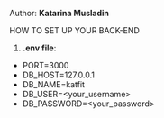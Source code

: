 Author: **Katarina Musladin**

HOW TO SET UP YOUR BACK-END

1. **.env file**: 
- PORT=3000
- DB_HOST=127.0.0.1
- DB_NAME=katfit
- DB_USER=<your_username>
- DB_PASSWORD=<your_password>
